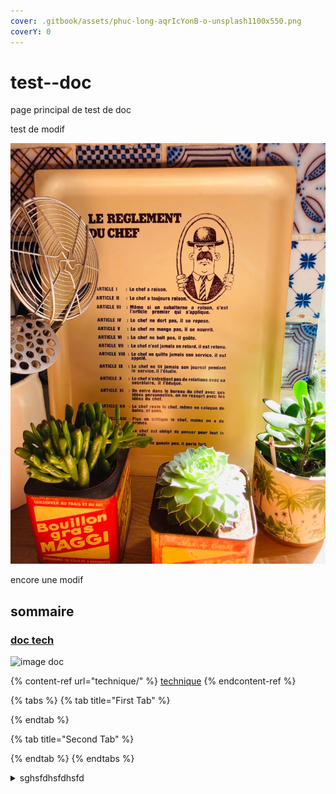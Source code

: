 ```yaml
---
cover: .gitbook/assets/phuc-long-aqrIcYonB-o-unsplash1100x550.png
coverY: 0
---
```


# test--doc

page principal de test de doc

test de modif

![test](.gitbook/assets/chef.png)

encore une modif

## sommaire

### [doc tech](technique/sommaire.md)

![image doc](https://qph.cf2.quoracdn.net/main-qimg-3f5ccc780f1e7314dea24a92b313e6eb)

{% content-ref url="technique/" %}
[technique](technique/)
{% endcontent-ref %}

{% tabs %}
{% tab title="First Tab" %}

{% endtab %}

{% tab title="Second Tab" %}

{% endtab %}
{% endtabs %}

<details>

<summary>sghsfdhsfdhsfd</summary>

fdsfdhsdfhsdfhsdfhsdfhsdfhsdfhsfd

</details>
